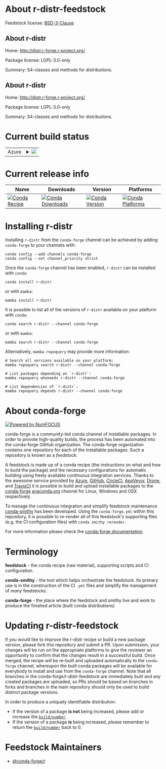 About r-distr-feedstock
=======================

Feedstock license: [BSD-3-Clause](https://github.com/conda-forge/r-distr-feedstock/blob/main/LICENSE.txt)


About r-distr
-------------

Home: http://distr.r-forge.r-project.org/

Package license: LGPL-3.0-only

Summary: S4-classes and methods for distributions.

About r-distr
-------------

Home: http://distr.r-forge.r-project.org/

Package license: LGPL-3.0-only

Summary: S4-classes and methods for distributions.

Current build status
====================


<table>
    
  <tr>
    <td>Azure</td>
    <td>
      <details>
        <summary>
          <a href="https://dev.azure.com/conda-forge/feedstock-builds/_build/latest?definitionId=2412&branchName=main">
            <img src="https://dev.azure.com/conda-forge/feedstock-builds/_apis/build/status/r-distr-feedstock?branchName=main">
          </a>
        </summary>
        <table>
          <thead><tr><th>Variant</th><th>Status</th></tr></thead>
          <tbody><tr>
              <td>linux_64_r_base4.4</td>
              <td>
                <a href="https://dev.azure.com/conda-forge/feedstock-builds/_build/latest?definitionId=2412&branchName=main">
                  <img src="https://dev.azure.com/conda-forge/feedstock-builds/_apis/build/status/r-distr-feedstock?branchName=main&jobName=linux&configuration=linux%20linux_64_r_base4.4" alt="variant">
                </a>
              </td>
            </tr><tr>
              <td>linux_64_r_base4.5</td>
              <td>
                <a href="https://dev.azure.com/conda-forge/feedstock-builds/_build/latest?definitionId=2412&branchName=main">
                  <img src="https://dev.azure.com/conda-forge/feedstock-builds/_apis/build/status/r-distr-feedstock?branchName=main&jobName=linux&configuration=linux%20linux_64_r_base4.5" alt="variant">
                </a>
              </td>
            </tr><tr>
              <td>osx_64_r_base4.4</td>
              <td>
                <a href="https://dev.azure.com/conda-forge/feedstock-builds/_build/latest?definitionId=2412&branchName=main">
                  <img src="https://dev.azure.com/conda-forge/feedstock-builds/_apis/build/status/r-distr-feedstock?branchName=main&jobName=osx&configuration=osx%20osx_64_r_base4.4" alt="variant">
                </a>
              </td>
            </tr><tr>
              <td>osx_64_r_base4.5</td>
              <td>
                <a href="https://dev.azure.com/conda-forge/feedstock-builds/_build/latest?definitionId=2412&branchName=main">
                  <img src="https://dev.azure.com/conda-forge/feedstock-builds/_apis/build/status/r-distr-feedstock?branchName=main&jobName=osx&configuration=osx%20osx_64_r_base4.5" alt="variant">
                </a>
              </td>
            </tr><tr>
              <td>win_64_r_base4.4</td>
              <td>
                <a href="https://dev.azure.com/conda-forge/feedstock-builds/_build/latest?definitionId=2412&branchName=main">
                  <img src="https://dev.azure.com/conda-forge/feedstock-builds/_apis/build/status/r-distr-feedstock?branchName=main&jobName=win&configuration=win%20win_64_r_base4.4" alt="variant">
                </a>
              </td>
            </tr><tr>
              <td>win_64_r_base4.5</td>
              <td>
                <a href="https://dev.azure.com/conda-forge/feedstock-builds/_build/latest?definitionId=2412&branchName=main">
                  <img src="https://dev.azure.com/conda-forge/feedstock-builds/_apis/build/status/r-distr-feedstock?branchName=main&jobName=win&configuration=win%20win_64_r_base4.5" alt="variant">
                </a>
              </td>
            </tr>
          </tbody>
        </table>
      </details>
    </td>
  </tr>
</table>

Current release info
====================

| Name | Downloads | Version | Platforms |
| --- | --- | --- | --- |
| [![Conda Recipe](https://img.shields.io/badge/recipe-r--distr-green.svg)](https://anaconda.org/conda-forge/r-distr) | [![Conda Downloads](https://img.shields.io/conda/dn/conda-forge/r-distr.svg)](https://anaconda.org/conda-forge/r-distr) | [![Conda Version](https://img.shields.io/conda/vn/conda-forge/r-distr.svg)](https://anaconda.org/conda-forge/r-distr) | [![Conda Platforms](https://img.shields.io/conda/pn/conda-forge/r-distr.svg)](https://anaconda.org/conda-forge/r-distr) |

Installing r-distr
==================

Installing `r-distr` from the `conda-forge` channel can be achieved by adding `conda-forge` to your channels with:

```
conda config --add channels conda-forge
conda config --set channel_priority strict
```

Once the `conda-forge` channel has been enabled, `r-distr` can be installed with `conda`:

```
conda install r-distr
```

or with `mamba`:

```
mamba install r-distr
```

It is possible to list all of the versions of `r-distr` available on your platform with `conda`:

```
conda search r-distr --channel conda-forge
```

or with `mamba`:

```
mamba search r-distr --channel conda-forge
```

Alternatively, `mamba repoquery` may provide more information:

```
# Search all versions available on your platform:
mamba repoquery search r-distr --channel conda-forge

# List packages depending on `r-distr`:
mamba repoquery whoneeds r-distr --channel conda-forge

# List dependencies of `r-distr`:
mamba repoquery depends r-distr --channel conda-forge
```


About conda-forge
=================

[![Powered by
NumFOCUS](https://img.shields.io/badge/powered%20by-NumFOCUS-orange.svg?style=flat&colorA=E1523D&colorB=007D8A)](https://numfocus.org)

conda-forge is a community-led conda channel of installable packages.
In order to provide high-quality builds, the process has been automated into the
conda-forge GitHub organization. The conda-forge organization contains one repository
for each of the installable packages. Such a repository is known as a *feedstock*.

A feedstock is made up of a conda recipe (the instructions on what and how to build
the package) and the necessary configurations for automatic building using freely
available continuous integration services. Thanks to the awesome service provided by
[Azure](https://azure.microsoft.com/en-us/services/devops/), [GitHub](https://github.com/),
[CircleCI](https://circleci.com/), [AppVeyor](https://www.appveyor.com/),
[Drone](https://cloud.drone.io/welcome), and [TravisCI](https://travis-ci.com/)
it is possible to build and upload installable packages to the
[conda-forge](https://anaconda.org/conda-forge) [anaconda.org](https://anaconda.org/)
channel for Linux, Windows and OSX respectively.

To manage the continuous integration and simplify feedstock maintenance
[conda-smithy](https://github.com/conda-forge/conda-smithy) has been developed.
Using the ``conda-forge.yml`` within this repository, it is possible to re-render all of
this feedstock's supporting files (e.g. the CI configuration files) with ``conda smithy rerender``.

For more information please check the [conda-forge documentation](https://conda-forge.org/docs/).

Terminology
===========

**feedstock** - the conda recipe (raw material), supporting scripts and CI configuration.

**conda-smithy** - the tool which helps orchestrate the feedstock.
                   Its primary use is in the construction of the CI ``.yml`` files
                   and simplify the management of *many* feedstocks.

**conda-forge** - the place where the feedstock and smithy live and work to
                  produce the finished article (built conda distributions)


Updating r-distr-feedstock
==========================

If you would like to improve the r-distr recipe or build a new
package version, please fork this repository and submit a PR. Upon submission,
your changes will be run on the appropriate platforms to give the reviewer an
opportunity to confirm that the changes result in a successful build. Once
merged, the recipe will be re-built and uploaded automatically to the
`conda-forge` channel, whereupon the built conda packages will be available for
everybody to install and use from the `conda-forge` channel.
Note that all branches in the conda-forge/r-distr-feedstock are
immediately built and any created packages are uploaded, so PRs should be based
on branches in forks and branches in the main repository should only be used to
build distinct package versions.

In order to produce a uniquely identifiable distribution:
 * If the version of a package **is not** being increased, please add or increase
   the [``build/number``](https://docs.conda.io/projects/conda-build/en/latest/resources/define-metadata.html#build-number-and-string).
 * If the version of a package **is** being increased, please remember to return
   the [``build/number``](https://docs.conda.io/projects/conda-build/en/latest/resources/define-metadata.html#build-number-and-string)
   back to 0.

Feedstock Maintainers
=====================

* [@conda-forge/r](https://github.com/orgs/conda-forge/teams/r/)

